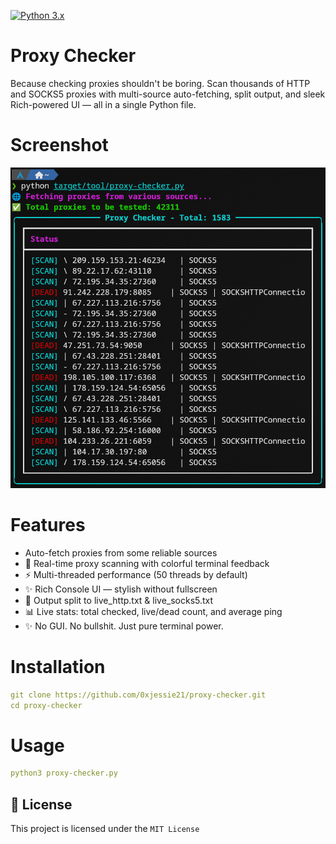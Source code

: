 [![Python 3.x](https://img.shields.io/badge/python-3.x-yellow.svg)](https://www.python.org/)

# Proxy Checker
Because checking proxies shouldn't be boring. Scan thousands of HTTP and SOCKS5 proxies with multi-source auto-fetching, split output, and sleek Rich-powered UI — all in a single Python file.

# Screenshot
![Proxy Checker](https://github.com/0xjessie21/proxy-checker/blob/master/proxy-checker.png)

# Features
* Auto-fetch proxies from some reliable sources
* 🔎 Real-time proxy scanning with colorful terminal feedback
* ⚡ Multi-threaded performance (50 threads by default)
* ✨ Rich Console UI — stylish without fullscreen
* 📄 Output split to live_http.txt & live_socks5.txt
* 📊 Live stats: total checked, live/dead count, and average ping
* ✨ No GUI. No bullshit. Just pure terminal power.

# Installation
```yaml
git clone https://github.com/0xjessie21/proxy-checker.git
cd proxy-checker
```

# Usage
```yaml
python3 proxy-checker.py
```


## 📜 License

This project is licensed under the `MIT License`

